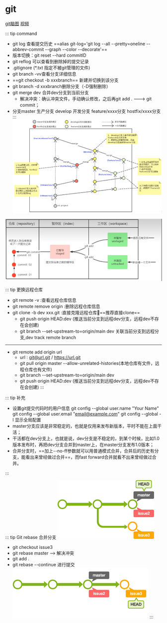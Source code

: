 # git


[git脑图](https://naotu.baidu.com/file/a7dcc552a46c8912e20d991d1249ad85)
[视频](https://www.bilibili.com/video/BV1MU4y1Y7h5?p=11&vd_source=327b91fe5f132d5f43cffb262b7cc19d)


::: tip command
- git log 查看提交历史 ==alias git-log='git log --all --pretty=oneline --abbrev-commit --graph --color --decorate'==
- 版本切换：git reset --hard commitID
- git reflog 可以查看到删除掉的提交记录
- .gitignore (*.txt 指定不被git管理的文件)
- git branch -vv查看分支详细信息
- ==git checkout -b xxxbranch== 新建并切换到该分支
- git branch -d xxxbranch删除分支（-D强制删除）
- git merge dev 合并dev分支到当前分支
    - 解决冲突：确认冲突文件，手动确认修改，之后再git add . ---> git commit；
- 分支master 生产分支  develop 开发分支  feature/xxxx分支 hostfix/xxxx分支
:::
![Img](./FILES/git.md/img-20220816000241.png)

![Img](./FILES/git.md/img-20220815233421.png)


::: tip 更换远程仓库
- git remote -v :查看远程仓库信息
- git remote remove origin :删除远程仓库信息
- git clone -b dev xxx.git :直接克隆远程仓库👻==推荐直接clone==
    - git push origin HEAD:dev (推送当前分支到远程dev分支，远程dev不存在会创建)
    - git branch --set-upstream-to=origin/main  dev 关联当前分支到远程分支,dev track remote branch
-----
- git remote add  origin  url
    - url : git@url.git  / https://url.git
    - git pull origin master --allow-unrelated-histories(本地仓库有文件，远程仓库也有文件)   
    - git branch --set-upstream-to=origin/main  dev
    - git push origin HEAD:dev (推送当前分支到远程dev分支，远程dev不存在会创建) 
:::

::: tip 补充
- 设置git提交代码时的用户信息
git config --global user.name "Your Name"
git config --global user.email "email@example.com"
git config --global -l 显示全局配置
-  master分支应该是非常稳定的，也就是仅用来发布新版本，平时不能在上面干活；
- 干活都在dev分支上，也就是说，dev分支是不稳定的，到某个时候，比如1.0版本发布时，再把dev分支合并到master上，在master分支发布1.0版本；
- 合并分支时，==加上--no-ff参数就可以用普通模式合并，合并后的历史有分支，能看出来曾经做过合并==，而fast forward合并就看不出来曾经做过合并。

:::

::: tip 
Git rebase 合并分支
 ![Img](./FILES/git.md/img-20220824221502.png)
- git checkout issue3 
- git rebase master --> 解决冲突
- git add .
- git rebase --continue 进行提交
![Img](./FILES/git.md/img-20220824221907.png)
:::

